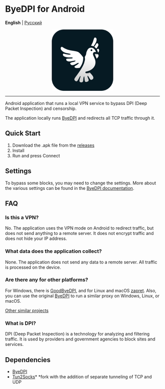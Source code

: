 # ByeDPI for Android

**English** | [Русский](README-ru.md)

<div align="center">
<img src=".github/images/logo.svg" height="200px" width="200px" />
</div>

---

Android application that runs a local VPN service to bypass DPI (Deep Packet Inspection) and censorship.

The application locally runs [ByeDPI](https://github.com/hufrea/byedpi) and redirects all TCP traffic through it.

## Quick Start

1. Download the .apk file from the [releases](https://github.com/dovecoteescapee/ByeDPIAndroid/releases/latest)
2. Install
3. Run and press Connect

## Settings

To bypass some blocks, you may need to change the settings. More about the various settings can be found in the [ByeDPI documentation](https://github.com/hufrea/byedpi#readme-ov-file).

## FAQ

### Is this a VPN?

No. The application uses the VPN mode on Android to redirect traffic, but does not send anything to a remote server. It does not encrypt traffic and does not hide your IP address.

### What data does the application collect?

None. The application does not send any data to a remote server. All traffic is processed on the device.

### Are there any for other platforms?

For Windows, there is [GoodByeDPI](https://github.com/ValdikSS/GoodbyeDPI), and for Linux and macOS [zapret](https://github.com/bol-van/zapret). Also, you can use the original [ByeDPI](https://github.com/hufrea/byedpi) to run a similar proxy on Windows, Linux, or macOS.

[Other similar projects](https://github.com/ValdikSS/GoodbyeDPI?tab=readme-ov-file#similar-projects)

### What is DPI?

DPI (Deep Packet Inspection) is a technology for analyzing and filtering traffic. It is used by providers and government agencies to block sites and services.

## Dependencies

- [ByeDPI](https://github.com/hufrea/byedpi)
- [Tun2Socks](https://github.com/dovecoteescapee/tun2socks)*
  *fork with the addition of separate tunneling of TCP and UDP